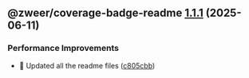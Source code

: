 ## @zweer/coverage-badge-readme [1.1.1](https://github.com/Zweer/utils/compare/@zweer/coverage-badge-readme@1.1.0...@zweer/coverage-badge-readme@1.1.1) (2025-06-11)


### Performance Improvements

* :memo: Updated all the readme files ([c805cbb](https://github.com/Zweer/utils/commit/c805cbb7a9258c15cd4b57333679b28b6eaf1c77))

